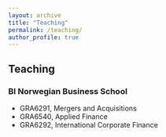 ```yaml
---
layout: archive
title: "Teaching"
permalink: /teaching/
author_profile: true
---
```


## Teaching 
### BI Norwegian Business School
- GRA6291, Mergers and Acquisitions
- GRA6540, Applied Finance
- GRA6292, International Corporate Finance


